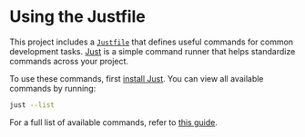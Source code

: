 
# Using the Justfile

This project includes a [`Justfile`](https://github.com/smorin/py-launch-blueprint/blob/main/Justfile) that defines useful commands for common development tasks. [Just](https://github.com/casey/just) is a simple command runner that helps standardize commands across your project.

To use these commands, first [install Just](https://github.com/casey/just#installation). You can view all available commands by running:

```bash
just --list
```

For a full list of available commands, refer to [this guide](../reference/cli_reference.md).
